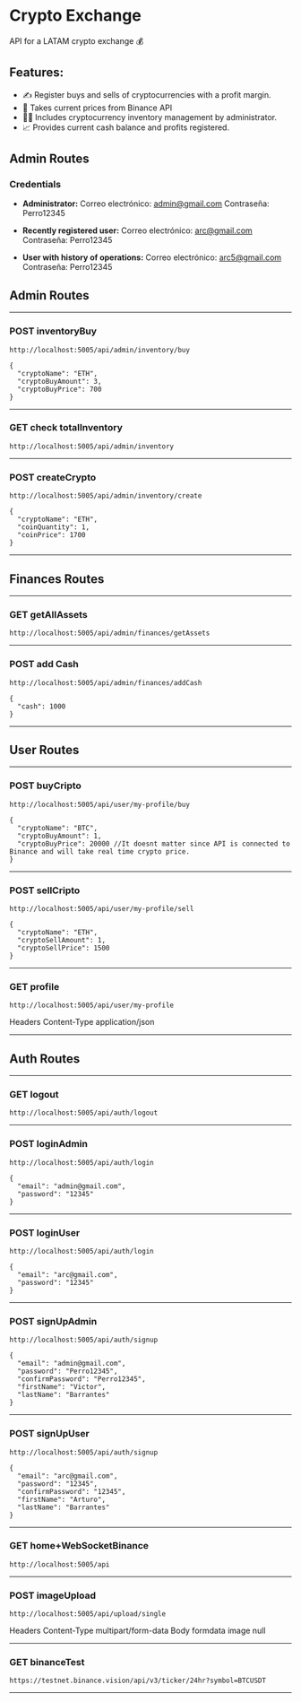 # Crypto Exchange

API for a LATAM crypto exchange 💰

## Features:
* ✍️ Register buys and sells of cryptocurrencies with a profit margin.
* 📱 Takes current prices from Binance API
* 👨‍💼 Includes cryptocurrency inventory management by administrator.
* 📈 Provides current cash balance and profits registered.
>>

## Admin Routes

### **Credentials**

* **Administrator:**
Correo electrónico: admin@gmail.com
Contraseña: Perro12345

* **Recently registered user:**
Correo electrónico: arc@gmail.com
Contraseña: Perro12345

* **User with history of operations:**
Correo electrónico: arc5@gmail.com
Contraseña: Perro12345



## Admin Routes

***

### **POST** inventoryBuy

```
http://localhost:5005/api/admin/inventory/buy
```


```
{
  "cryptoName": "ETH",
  "cryptoBuyAmount": 3,
  "cryptoBuyPrice": 700
}
```

***


### **GET** check totalInventory

```
http://localhost:5005/api/admin/inventory
```

***



### **POST** createCrypto

```
http://localhost:5005/api/admin/inventory/create
```


```
{
  "cryptoName": "ETH",
  "coinQuantity": 1,
  "coinPrice": 1700
}
```

***



## Finances Routes

***

### **GET** getAllAssets

```
http://localhost:5005/api/admin/finances/getAssets
```

***



### **POST** add Cash

```
http://localhost:5005/api/admin/finances/addCash
```


```
{
  "cash": 1000
}
```

***

## User Routes

***

### **POST** buyCripto

```
http://localhost:5005/api/user/my-profile/buy
```


```
{
  "cryptoName": "BTC",
  "cryptoBuyAmount": 1,
  "cryptoBuyPrice": 20000 //It doesnt matter since API is connected to Binance and will take real time crypto price.
}
```

***


### **POST** sellCripto

```
http://localhost:5005/api/user/my-profile/sell
```


```
{
  "cryptoName": "ETH",
  "cryptoSellAmount": 1,
  "cryptoSellPrice": 1500
}
```

***


### **GET** profile

```
http://localhost:5005/api/user/my-profile
```

Headers Content-Type application/json

***

## Auth Routes

***

### **GET** logout

```
http://localhost:5005/api/auth/logout
```

***

### **POST** loginAdmin

```
http://localhost:5005/api/auth/login
```

```
{
  "email": "admin@gmail.com",
  "password": "12345"
}
```

***



### **POST** loginUser

```
http://localhost:5005/api/auth/login
```


```
{
  "email": "arc@gmail.com",
  "password": "12345"
}
```

***



### **POST** signUpAdmin

```
http://localhost:5005/api/auth/signup
```



```
{
  "email": "admin@gmail.com",
  "password": "Perro12345",
  "confirmPassword": "Perro12345",
  "firstName": "Victor",
  "lastName": "Barrantes"
}
```

***



### **POST** signUpUser

```
http://localhost:5005/api/auth/signup
```



```
{
  "email": "arc@gmail.com",
  "password": "12345",
  "confirmPassword": "12345",
  "firstName": "Arturo",
  "lastName": "Barrantes"
}
```

***

### **GET** home+WebSocketBinance

```
http://localhost:5005/api
```

***


### **POST** imageUpload

```
http://localhost:5005/api/upload/single
```

Headers Content-Type multipart/form-data Body formdata image null

***


### **GET** binanceTest

```
https://testnet.binance.vision/api/v3/ticker/24hr?symbol=BTCUSDT
```

***

